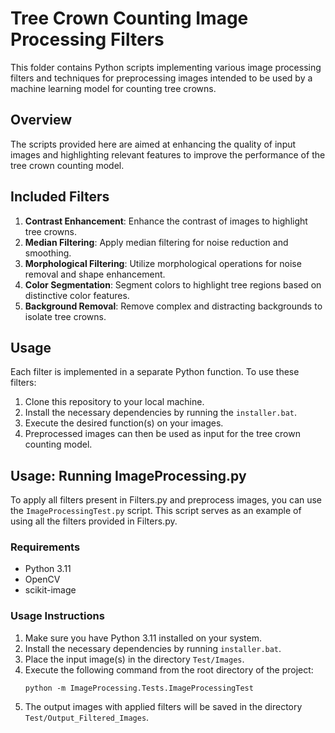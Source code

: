 # Tree Crown Counting Image Processing Filters

This folder contains Python scripts implementing various image processing filters and techniques for preprocessing images intended to be used by a machine learning model for counting tree crowns.

## Overview

The scripts provided here are aimed at enhancing the quality of input images and highlighting relevant features to improve the performance of the tree crown counting model.

## Included Filters

1. **Contrast Enhancement**: Enhance the contrast of images to highlight tree crowns.
2. **Median Filtering**: Apply median filtering for noise reduction and smoothing.
3. **Morphological Filtering**: Utilize morphological operations for noise removal and shape enhancement.
4. **Color Segmentation**: Segment colors to highlight tree regions based on distinctive color features.
5. **Background Removal**: Remove complex and distracting backgrounds to isolate tree crowns.

## Usage

Each filter is implemented in a separate Python function. To use these filters:

1. Clone this repository to your local machine.
2. Install the necessary dependencies by running the `installer.bat`.
3. Execute the desired function(s) on your images.
4. Preprocessed images can then be used as input for the tree crown counting model.

## Usage: Running ImageProcessing.py

To apply all filters present in Filters.py and preprocess images, you can use the `ImageProcessingTest.py` script. This script serves as an example of using all the filters provided in Filters.py.

### Requirements

- Python 3.11
- OpenCV
- scikit-image

### Usage Instructions

1. Make sure you have Python 3.11 installed on your system.
2. Install the necessary dependencies by running `installer.bat`.
3. Place the input image(s) in the directory `Test/Images`.
4. Execute the following command from the root directory of the project:
   ```
   python -m ImageProcessing.Tests.ImageProcessingTest
   ```
5. The output images with applied filters will be saved in the directory `Test/Output_Filtered_Images`.
